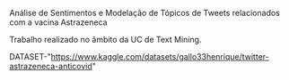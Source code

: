 Análise de Sentimentos e Modelação de Tópicos de Tweets relacionados com a vacina Astrazeneca

Trabalho realizado no âmbito da UC de Text Mining.


DATASET-"https://www.kaggle.com/datasets/gallo33henrique/twitter-astrazeneca-anticovid"
